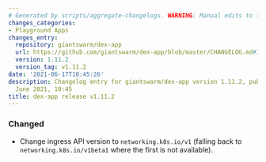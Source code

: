```yaml
---
# Generated by scripts/aggregate-changelogs. WARNING: Manual edits to this files will be overwritten.
changes_categories:
- Playground Apps
changes_entry:
  repository: giantswarm/dex-app
  url: https://github.com/giantswarm/dex-app/blob/master/CHANGELOG.md#1112---2021-06-17
  version: 1.11.2
  version_tag: v1.11.2
date: '2021-06-17T10:45:26'
description: Changelog entry for giantswarm/dex-app version 1.11.2, published on 17
  June 2021, 10:45
title: dex-app release v1.11.2
---
```


### Changed
- Change ingress API version to `networking.k8s.io/v1` (falling back to `networking.k8s.io/v1beta1` where the first is not available).
